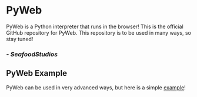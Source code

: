 # PyWeb
PyWeb is a Python interpreter that runs in the browser!
This is the official GitHub repository for PyWeb.
This repository is to be used in many ways, so stay tuned!

### ***- SeafoodStudios***

## PyWeb Example
PyWeb can be used in very advanced ways, but here is a simple [example](https://pyweb.seafoodstudios.com/SeafoodStudios/PyWeb)!
